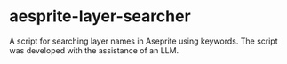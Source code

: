 # aesprite-layer-searcher
A script for searching layer names in Aseprite using keywords.
The script was developed with the assistance of an LLM.
